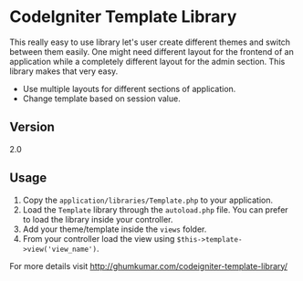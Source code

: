 CodeIgniter Template Library
===================

This really easy to use library let's user create different themes and switch between them easily. One might need different layout for the frontend of an application while a completely different layout for the admin section. This library makes that very easy.

  - Use multiple layouts for different sections of application.
  - Change template based on session value.

Version
----

2.0

Usage
-----
1. Copy the `application/libraries/Template.php` to your application.
2. Load the `Template` library through the `autoload.php` file. You can prefer to load the library inside your controller.
3. Add your theme/template inside the `views` folder.
4. From your controller load the view using `$this->template->view('view_name')`.
 
For more details visit http://ghumkumar.com/codeigniter-template-library/
